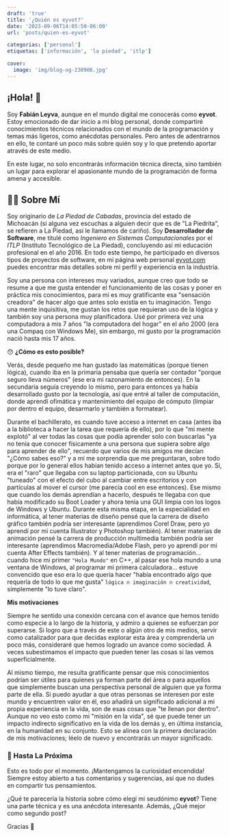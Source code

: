```yaml
---
draft: 'true'
title: '¿Quién es eyvot?'
date: '2023-09-06T14:05:50-06:00'
url: 'posts/quien-es-eyvot'

categorias: ['personal']
etiquetas: ['información', 'la piedad', 'itlp']

cover:
  image: 'img/blog-og-230906.jpg'
---
```


## ¡Hola! 👋

Soy **Fabián Leyva**, aunque en el mundo digital me conocerás como **eyvot**. Estoy emocionado de dar inicio a mi blog personal, donde compartiré conocimientos técnicos relacionados con el mundo de la programación y temas más ligeros, como anécdotas personales. Pero antes de adentrarnos en ello, te contaré un poco más sobre quién soy y lo que pretendo aportar através de este medio.

En este lugar, no solo encontrarás información técnica directa, sino también un lugar para explorar el apasionante mundo de la programación de forma amena y accesible.

## 👨‍💻 Sobre Mí

Soy originario de *La Piedad de Cabadas*, provincia del estado de Michoacán (si alguna vez escuchas a alguien decir que es de "La Piedrita", se refieren a La Piedad, así le llamamos de cariño). Soy **Desarrollador de Software**, me titulé como *Ingeniero en Sistemas Computacionales* por el *ITLP* (Instituto Tecnológico de La Piedad), concluyendo así mi educación profesional en el año 2016. En todo este tiempo, he participado en diversos tipos de proyectos de software, en mi página web personal [eyvot.com](https://eyvot.com/) puedes encontrar más detalles sobre mi perfil y experiencia en la industria.

Soy una persona con intereses muy variados, aunque creo que todo se resume a que me gusta entender el funcionamiento de las cosas y poner en práctica mis conocimientos, para mi es muy gratificante esa "sensación creadora" de hacer algo que antes solo existía en tu imaginación. Tengo una mente inquisitiva, me gustan los retos que requieran uso de la lógica y también soy una persona muy planificadora. Usé por primera vez una computadora a mis 7 años "la computadora del hogar" en el año 2000 (era una Compaq con Windows Me), sin embargo, mi gusto por la programación nació hasta mis 17 años.

😯 **¿Cómo es esto posible?**

Verás, desde pequeño me han gustado las matemáticas (porque tienen lógica), cuando iba en la primaria pensaba que quería ser contador "porque seguro lleva números" (ese era mi razonamiento de entonces). En la secundaria seguía creyendo lo mismo, pero para entonces ya había desarrollado gusto por la tecnología, así que entré al taller de computación, donde aprendí ofimática y mantenimiento del equipo de cómputo (limpiar por dentro el equipo, desarmarlo y también a formatear).

Durante el bachillerato, es cuando tuve acceso a internet en casa (antes iba a la biblioteca a hacer la tarea que requería de ello), por lo que "mi mente explotó" al ver todas las cosas que podía aprender solo con buscarlas "ya no tenía que conocer físicamente a una persona que supiera sobre algo para aprender de ello", recuerdo que varios de mis amigos me decían "¿Cómo sabes eso?" y a mí me sorprendía que me preguntaran, sobre todo porque por lo general ellos habían tenido acceso a internet antes que yo. Si, era el "raro" que llegaba con su laptop particionada, con su Ubuntu "tuneado" con el efecto del cubo al cambiar entre escritorios y con partículas al mover el cursor (me parecía cool en ese entonces). Ese mismo que cuando los demás aprendían a hacerlo, después te llegaba con que había modificado su Boot Loader y ahora tenía una GUI limpia con los logos de Windows y Ubuntu. Durante esta misma etapa, en la especialidad en informática, al tener materias de diseño pensé que la carrera de diseño gráfico también podría ser interesante (aprendimos Corel Draw, pero yo aprendí por mi cuenta Illustrator y Photoshop también). Al tener materias de animación pensé la carrera de producción multimedia también podría ser interesante (aprendimos Macromedia/Adobe Flash, pero yo aprendí por mi cuenta After Effects también). Y al tener materias de programación... cuando hice mi primer ```"Hola Mundo"``` en C++, al pasar ese hola mundo a una ventana de Windows, al programar mi primera calculadora... estuve convencido que eso era lo que quería hacer "había encontrado algo que requería de todo lo que me gusta" ```lógica ∩ imaginación ∩ creatividad```, simplemente "lo tuve claro".

**Mis motivaciones**

Siempre he sentido una conexión cercana con el avance que hemos tenido como especie a lo largo de la historia, y admiro a quienes se esfuerzan por superarse. Si logro que a través de este o algún otro de mis medios, servir como catalizador para que decidas explorar esta área y comprenderla un poco más, consideraré que hemos logrado un avance como sociedad. A veces subestimamos el impacto que pueden tener las cosas si las vemos superficialmente.

Al mismo tiempo, me resulta gratificante pensar que mis conocimientos podrían ser útiles para quienes ya forman parte del área o para aquellos que simplemente buscan una perspectiva personal de alguien que ya forma parte de ella. Si puedo ayudar a que otras personas se interesen por este mundo y encuentren valor en él, eso añadirá un significado adicional a mi propia experiencia en la vida, son de esas cosas que "te llenan por dentro". Aunque no veo esto como mi "misión en la vida", sé que puede tener un impacto indirecto significativo en la vida de los demás y, en última instancia, en la humanidad en su conjunto. Esto se alinea con la primera declaración de mis motivaciones; léelo de nuevo y encontrarás un mayor significado.

### 👋 Hasta La Próxima

Esto es todo por el momento. ¡Mantengamos la curiosidad encendida! Siempre estoy abierto a tus comentarios y sugerencias, así que no dudes en compartir tus pensamientos.

¿Qué te parecería la historia sobre cómo elegí mi seudónimo **eyvot**? Tiene una parte técnica y es una anécdota interesante. Además, ¿Qué mejor como segundo post?

Gracias 🙏
